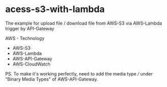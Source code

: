 # acess-s3-with-lambda
The example for upload file / download file from AWS-S3 via AWS-Lambda trigger by API-Gateway

AWS - Technology
  - AWS-S3
  - AWS-Lambda
  - AWS-API-Gateway
  - AWS-CloudWatch

PS.
To make it's working perfectly, need to add the media type */* under "Binary Media Types" of AWS-API-Gateway.
